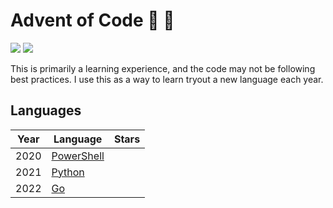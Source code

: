 # Advent of Code :christmas_tree: :santa:

![](https://img.shields.io/badge/stars%20⭐-16-yellow)
![](https://img.shields.io/badge/days%20completed-8-red)

This is primarily a learning experience, and the code may not be following best practices. I use this as a way to learn tryout a new language each year.

## Languages

| Year | Language                                                    | Stars |
| ---- | ----------------------------------------------------------- |  ---- |
| 2020 | [PowerShell](https://learn.microsoft.com/en-us/powershell/) |  |
| 2021 | [Python](https://www.python.org/)                           ||
| 2022 | [Go](https://golang.org/)                                   ||
